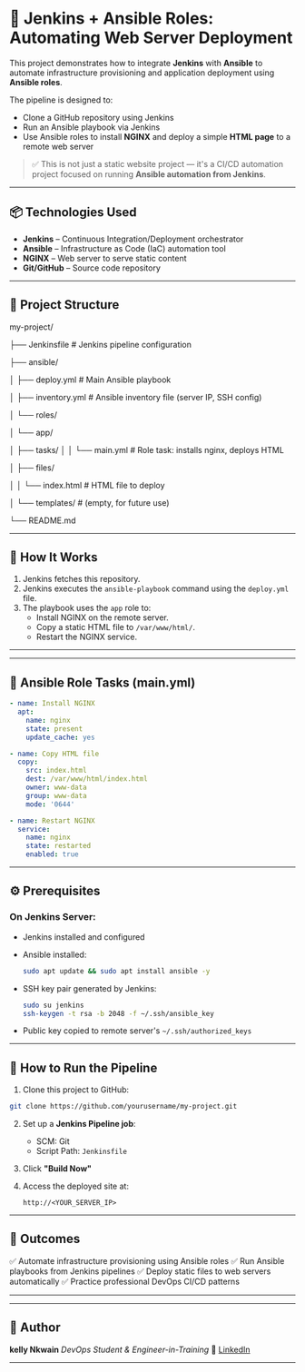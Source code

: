# 🚀 Jenkins + Ansible Roles: Automating Web Server Deployment

This project demonstrates how to integrate **Jenkins** with **Ansible** to automate infrastructure provisioning and application deployment using **Ansible roles**.

The pipeline is designed to:
- Clone a GitHub repository using Jenkins
- Run an Ansible playbook via Jenkins
- Use Ansible roles to install **NGINX** and deploy a simple **HTML page** to a remote web server

> ✅ This is not just a static website project — it's a CI/CD automation project focused on running **Ansible automation from Jenkins**.

---

## 📦 Technologies Used

- **Jenkins** – Continuous Integration/Deployment orchestrator
- **Ansible** – Infrastructure as Code (IaC) automation tool
- **NGINX** – Web server to serve static content
- **Git/GitHub** – Source code repository

---

## 📁 Project Structure



my-project/

├── Jenkinsfile                      # Jenkins pipeline configuration

├── ansible/

│   ├── deploy.yml                   # Main Ansible playbook

│   ├── inventory.yml                # Ansible inventory file (server IP, SSH config)

│   └── roles/

│       └── app/

│           ├── tasks/
│           │   └── main.yml         # Role task: installs nginx, deploys HTML

│           ├── files/

│           │   └── index.html       # HTML file to deploy

│           └── templates/           # (empty, for future use)

└── README.md



---

## 🔧 How It Works

1. Jenkins fetches this repository.
2. Jenkins executes the `ansible-playbook` command using the `deploy.yml` file.
3. The playbook uses the `app` role to:
   - Install NGINX on the remote server.
   - Copy a static HTML file to `/var/www/html/`.
   - Restart the NGINX service.

---

---

## 🧱 Ansible Role Tasks (main.yml)

```yaml
- name: Install NGINX
  apt:
    name: nginx
    state: present
    update_cache: yes

- name: Copy HTML file
  copy:
    src: index.html
    dest: /var/www/html/index.html
    owner: www-data
    group: www-data
    mode: '0644'

- name: Restart NGINX
  service:
    name: nginx
    state: restarted
    enabled: true
```

---

## ⚙️ Prerequisites

### On Jenkins Server:

* Jenkins installed and configured
* Ansible installed:

  ```bash
  sudo apt update && sudo apt install ansible -y
  ```
* SSH key pair generated by Jenkins:

  ```bash
  sudo su jenkins
  ssh-keygen -t rsa -b 2048 -f ~/.ssh/ansible_key
  ```
* Public key copied to remote server's `~/.ssh/authorized_keys`

---

## 🚀 How to Run the Pipeline

1. Clone this project to GitHub:

```bash
git clone https://github.com/yourusername/my-project.git
```

2. Set up a **Jenkins Pipeline job**:

   * SCM: Git
   * Script Path: `Jenkinsfile`

3. Click **"Build Now"**

4. Access the deployed site at:

   ```
   http://<YOUR_SERVER_IP>
   ```

---

## 🧠 Outcomes

✅ Automate infrastructure provisioning using Ansible roles
✅ Run Ansible playbooks from Jenkins pipelines
✅ Deploy static files to web servers automatically
✅ Practice professional DevOps CI/CD patterns

---

---

## 👤 Author

**kelly Nkwain**
*DevOps Student & Engineer-in-Training*
🔗 [LinkedIn](https://github.com/devkelzs/ansible-jenkins-projects)


---